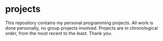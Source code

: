 # projects
This repository contains my personal programming projects.
All work is done personally, no group projects involved.
Projects are in chronological order, from the most recent to the least.
Thank you.
